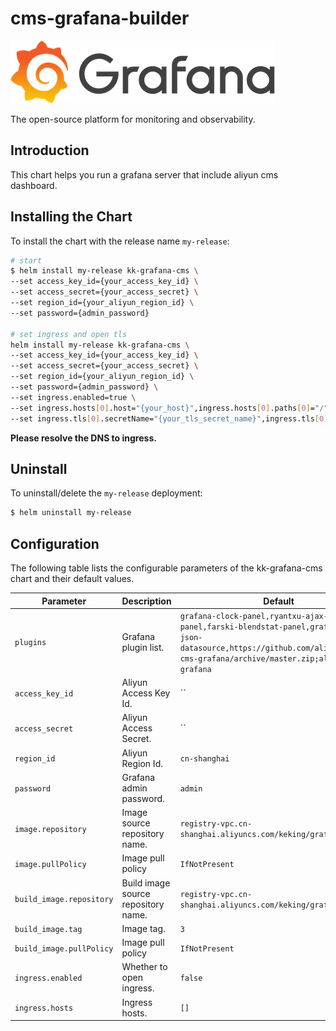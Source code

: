 # cms-grafana-builder

![grafana](https://raw.githubusercontent.com/grafana/grafana/master/docs/logo-horizontal.png)

The open-source platform for monitoring and observability.

## Introduction

This chart helps you run a grafana server that include aliyun cms dashboard.

## Installing the Chart

To install the chart with the release name `my-release`:

```bash
# start
$ helm install my-release kk-grafana-cms \
--set access_key_id={your_access_key_id} \
--set access_secret={your_access_secret} \
--set region_id={your_aliyun_region_id} \
--set password={admin_password}

# set ingress and open tls
helm install my-release kk-grafana-cms \
--set access_key_id={your_access_key_id} \
--set access_secret={your_access_secret} \
--set region_id={your_aliyun_region_id} \
--set password={admin_password} \
--set ingress.enabled=true \
--set ingress.hosts[0].host="{your_host}",ingress.hosts[0].paths[0]="/"
--set ingress.tls[0].secretName="{your_tls_secret_name}",ingress.tls[0].hosts[0]="{your_tls_host}"
```
__Please resolve the DNS to ingress.__

## Uninstall

To uninstall/delete the `my-release` deployment:

```bash
$ helm uninstall my-release
```

## Configuration

The following table lists the configurable parameters of the kk-grafana-cms chart and their default values.

Parameter                 	 	| Description                        				| Default
------------------------------- | ------------------------------------------------- | ----------------------------------------------------------
`plugins`           	        | Grafana plugin list.         	            		| `grafana-clock-panel,ryantxu-ajax-panel,farski-blendstat-panel,grafana-simple-json-datasource,https://github.com/aliyun/aliyun-cms-grafana/archive/master.zip;aliyun-cms-grafana`
`access_key_id`                	| Aliyun Access Key Id.                  			| ``
`access_secret`                	| Aliyun Access Secret.                  			| ``
`region_id`                    	| Aliyun Region Id.                        			| `cn-shanghai`
`password`                    	| Grafana admin password.                  			| `admin`
`image.repository`           	| Image source repository name.         			| `registry-vpc.cn-shanghai.aliyuncs.com/keking/grafana`
`image.pullPolicy`         		| Image pull policy                  				| `IfNotPresent`
`build_image.repository`        | Build image source repository name.         	    | `registry-vpc.cn-shanghai.aliyuncs.com/keking/grafana-build`
`build_image.tag`              	| Image tag.                    		  	    	| `3`
`build_image.pullPolicy`       	| Image pull policy                  				| `IfNotPresent`
`ingress.enabled`         		| Whether to open ingress.             				| `false`
`ingress.hosts`          		| Ingress hosts.                       				| `[]`